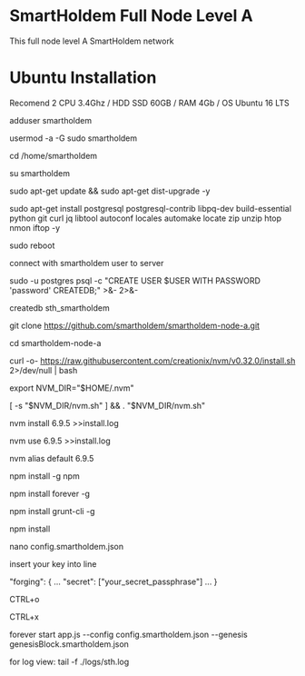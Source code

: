 # SmartHoldem Full Node Level A

This full node level A SmartHoldem network

# Ubuntu Installation

Recomend 2 CPU 3.4Ghz / HDD SSD 60GB / RAM 4Gb / OS Ubuntu 16 LTS

adduser smartholdem

usermod -a -G sudo smartholdem

cd /home/smartholdem

su smartholdem

sudo apt-get update && sudo apt-get dist-upgrade -y

sudo apt-get install postgresql postgresql-contrib libpq-dev build-essential python git curl jq libtool autoconf locales automake locate zip unzip htop nmon iftop -y

sudo reboot

connect with smartholdem user to server

sudo -u postgres psql -c "CREATE USER $USER WITH PASSWORD 'password' CREATEDB;" >&- 2>&-

createdb sth_smartholdem

git clone https://github.com/smartholdem/smartholdem-node-a.git

cd smartholdem-node-a

curl -o- https://raw.githubusercontent.com/creationix/nvm/v0.32.0/install.sh 2>/dev/null | bash

export NVM_DIR="$HOME/.nvm"

[ -s "$NVM_DIR/nvm.sh" ] && . "$NVM_DIR/nvm.sh"

nvm install 6.9.5 >>install.log

nvm use 6.9.5 >>install.log

nvm alias default 6.9.5

npm install -g npm

npm install forever -g

npm install grunt-cli -g

npm install

nano config.smartholdem.json

insert your key into line 

"forging": {
    ...
    "secret": ["your_secret_passphrase"]
    ...
    }
  
  CTRL+o
  
  CTRL+x
  
  forever start app.js --config config.smartholdem.json --genesis genesisBlock.smartholdem.json
  
  for log view: tail -f ./logs/sth.log
